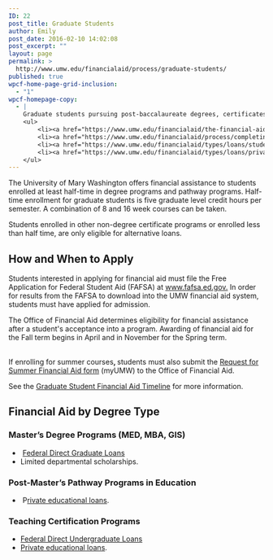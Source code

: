 ```yaml
---
ID: 22
post_title: Graduate Students
author: Emily
post_date: 2016-02-10 14:02:08
post_excerpt: ""
layout: page
permalink: >
  http://www.umw.edu/financialaid/process/graduate-students/
published: true
wpcf-home-page-grid-inclusion:
  - "1"
wpcf-homepage-copy:
  - |
    Graduate students pursuing post-baccalaureate degrees, certificates, and licensing have different financial aid requirements and options.
    <ul>
    	<li><a href="https://www.umw.edu/financialaid/the-financial-aid-process/timelines/graduate-student/">Graduate Student Timeline</a></li>
    	<li><a href="https://www.umw.edu/financialaid/process/completing-the-fafsa/">Completing the FAFSA</a></li>
    	<li><a href="https://www.umw.edu/financialaid/types/loans/student-loans/">Federal Direct Student Loans</a></li>
    	<li><a href="https://www.umw.edu/financialaid/types/loans/private/">Private Educational Loans</a></li>
    </ul>
---
```

The University of Mary Washington offers financial assistance to students enrolled at least half-time in degree programs and pathway programs. Half-time enrollment for graduate students is five graduate level credit hours per semester. A combination of 8 and 16 week courses can be taken.

Students enrolled in other non-degree certificate programs or enrolled less than half time, are only eligible for alternative loans.
<h2>How and When to Apply</h2>
Students interested in applying for financial aid must file the Free Application for Federal Student Aid (FAFSA) at <a href="http://www.fafsa.ed.gov/">www.fafsa.ed.gov.</a> In order for results from the FAFSA to download into the UMW financial aid system, students must have applied for admission.

The Office of Financial Aid determines eligibility for financial assistance after a student's acceptance into a program. Awarding of financial aid for the Fall term begins in April and in November for the Spring term. <strong>                                                                  </strong>

If enrolling for summer courses<strong>, </strong>students must also submit the <a href="https://orgsync.com/115365/forms">Request for Summer Financial Aid form</a> (myUMW) to the Office of Financial Aid.

See the <a href="http://www.umw.edu/financialaid/process/timelines/graduate-student/">Graduate Student Financial Aid Timeline</a> for more information.
<h2>Financial Aid by Degree Type</h2>
<h3>Master’s Degree Programs (MED, MBA, GIS)</h3>
<ul>
 	<li> <a href="http://www.umw.edu/financialaid/types/loans/student-loans/">Federal Direct Graduate Loans</a></li>
 	<li>Limited departmental scholarships.</li>
</ul>
<h3>Post-Master’s Pathway Programs in Education</h3>
<ul>
 	<li> P<a href="http://www.umw.edu/financialaid/types/loans/private/">rivate educational loans</a>.</li>
</ul>
<h3>Teaching Certification Programs</h3>
<ul>
 	<li><a href="http://www.umw.edu/financialaid/types/loans/student-loans/">Federal Direct Undergraduate Loans</a></li>
 	<li><a href="http://www.umw.edu/financialaid/types/loans/private/">P</a><a href="http://www.umw.edu/financialaid/types/loans/private/">rivate educational loans</a>.</li>
</ul>